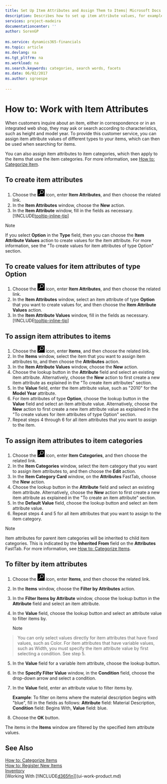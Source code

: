 ```yaml
---
title: Set Up Item Attributes and Assign Them to Items| Microsoft Docs
description: Describes how to set up item attribute values, for example, that can be used as search words, and assign them to items and item categories.
services: project-madeira
documentationcenter: ''
author: SorenGP

ms.service: dynamics365-financials
ms.topic: article
ms.devlang: na
ms.tgt_pltfrm: na
ms.workload: na
ms.search.keywords: categories, search words, facets
ms.date: 06/02/2017
ms.author: sgroespe

---
```

# How to: Work with Item Attributes
When customers inquire about an item, either in correspondence or in an integrated web shop, they may ask or search according to characteristics, such as height and model year. To provide this customer service, you can assign item attribute values of different types to your items, which can then be used when searching for items.

You can also assign item attributes to item categories, which then apply to the items that use the item categories. For more information, see [How to: Categorize Item](inventory-how-categorize-items.md).

## To create item attributes
1. Choose the ![Search for Page or Report](media/ui-search/search_small.png "Search for Page or Report icon") icon, enter **Item Attributes**, and then choose the related link.
2. In the **Item Attributes** window, choose the **New** action.
3. In the **Item Attribute** window, fill in the fields as necessary. [!INCLUDE[tooltip-inline-tip](includes/tooltip-inline-tip_md.md)]

> [!NOTE]  
>   If you select **Option** in the **Type** field, then you can choose the **Item Attribute Values** action to create values for the item attribute. For more information, see the "To create values for item attributes of type Option" section.  

## To create values for item attributes of type Option
1. Choose the ![Search for Page or Report](media/ui-search/search_small.png "Search for Page or Report icon") icon, enter **Item Attributes**, and then choose the related link.
2. In the **Item Attributes** window, select an item attribute of type **Option** that you want to create values for, and then choose the **Item Attribute Values** action.
3. In the **Item Attribute Values** window, fill in the fields as necessary. [!INCLUDE[tooltip-inline-tip](includes/tooltip-inline-tip_md.md)]

## To assign item attributes to items
1. Choose the ![Search for Page or Report](media/ui-search/search_small.png "Search for Page or Report icon") icon, enter **Items**, and then choose the related link.
2. In the **Items** window, select the item that you want to assign item attributes to, and then choose the **Attributes** action.
3. In the **Item Attribute Values** window, choose the **New** action.
4. Choose the lookup button in the **Attribute** field and select an existing item attribute. Alternatively, choose the **New** action to first create a new item attribute as explained in the "To create item attributes" section.
5. In the **Value** field, enter the item attribute value, such as "2010" for the **Model Year** attribute.
6. For item attributes of type **Option**, choose the lookup button in the **Value** field and select an item attribute value. Alternatively, choose the **New** action to first create a new item attribute value as explained in the "To create values for item attributes of type Option" section.
7. Repeat steps 4 through 6 for all item attributes that you want to assign to the item.

## To assign item attributes to item categories
1. Choose the ![Search for Page or Report](media/ui-search/search_small.png "Search for Page or Report icon") icon, enter **Item Categories**, and then choose the related link.
2. In the **Item Categories** window, select the item category that you want to assign item attributes to, and then choose the **Edit** action.
3. In the **Item Category Card** window, on the **Attributes** FastTab, choose the **New** action.
4. Choose the lookup button in the **Attribute** field and select an existing item attribute. Alternatively, choose the **New** action to first create a new item attribute as explained in the "To create an item attribute" section.
5. In the **Default Value** field, choose the lookup button and select an item attribute value.
6. Repeat steps 4 and 5 for all item attributes that you want to assign to the item category.

> [!NOTE]  
>   Item attributes for parent item categories will be inherited to child item categories. This is indicated by the **Inherited From** field on the **Attributes** FastTab. For more information, see [How to: Categorize Items](inventory-how-categorize-items.md).

## To filter by item attributes
1. Choose the ![Search for Page or Report](media/ui-search/search_small.png "Search for Page or Report icon") icon, enter **Items**, and then choose the related link.
2. In the **Items** window, choose the **Filter by Attributes** action.
3. In the **Filter Items by Attribute** window, choose the lookup button in the **Attribute** field and select an item attribute.
4. In the **Value** field, choose the lookup button and select an attribute value to filter items by.

    > [!NOTE]  
>   You can only select values directly for item attributes that have fixed values, such as Color. For item attributes that have variable values, such as Width, you must specify the item attribute value by first selecting a condition. See step 5.
5. In the **Value** field for a variable item attribute, choose the lookup button.
6. In the **Specify Filter Value** window, in the **Condition** field, choose the drop-down arrow and select a condition.
7. In the **Value** field, enter an attribute value to filter items by.

    **Example**: To filter on items where the material description begins with "blue", fill in the fields as follows: **Attribute** field: Material Description, **Condition** field: Begins With, **Value** field: blue.
8. Choose the **OK** button.   

The items in the **Items** window are filtered by the specified item attribute values.

## See Also
[How to: Categorize Items](inventory-how-categorize-items.md)    
[How to: Register New Items](inventory-how-register-new-items.md)  
[Inventory](inventory-manage-inventory.md)  
[Working With [!INCLUDE[d365fin](includes/d365fin_md.md)]](ui-work-product.md)
